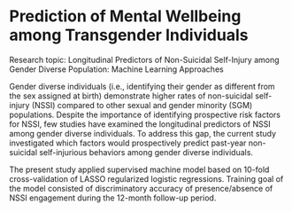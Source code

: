 # Prediction of Mental Wellbeing among Transgender Individuals

Research topic: Longitudinal Predictors of Non-Suicidal Self-Injury among Gender Diverse Population: Machine Learning Approaches

Gender diverse individuals (i.e., identifying their gender as different from the sex assigned at birth) demonstrate higher rates of non-suicidal self-injury (NSSI) compared to other sexual and gender minority (SGM) populations. Despite the importance of identifying prospective risk factors for NSSI, few studies have examined the longitudinal predictors of NSSI among gender diverse individuals. To address this gap, the current study investigated which factors would prospectively predict past-year non-suicidal self-injurious behaviors among gender diverse individuals.

The present study applied supervised machine model based on 10-fold cross-validation of LASSO regularized logistic regressions. Training goal of the model consisted of discriminatory accuracy of presence/absence of NSSI engagement during the 12-month follow-up period.
